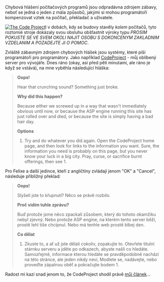 <!-- dcterms:identifier = riderweblog#91 -->
<!-- dcterms:title = Hear that crunching sound? Something just broke. -->
<!-- np9:categoryId = 2 -->
<!-- x4w:category = Lidé a jiná zvěř -->
<!-- np9:authorId = 1 -->
<!-- np9:authorEmail = michal.valasek@altairis.cz -->
<!-- dcterms:creator = Michal Altair Valášek -->
<!-- dcterms:created = 2003-09-30T14:32:50+02:00 -->
<!-- dcterms:dateAccepted = 2003-09-30T14:32:50+02:00 -->

Chybová hlášení počítačových programů jsou odpradávna zdrojem zábavy, neboť se jedná o jeden z mála způsobů, jakými si mohou programátoři kompenzovat vztek na počítač, překladač a uživatele.

[![The Code Project](http://weblog.rider.cz/files/codeproject_225x72.gif)](http://www.codeproject.com/)I v dobách, kdy se budovy stavěly *kolem* počítačů, tyto roztomié stroje dokázaly svou obsluhu obšťastnit výroky typu *PROSIM POKUSTE SE VE SVEM OKOLI NAJIT OSOBU S DOKONCENYM ZAKLADNIM VZDELANIM A POZADEJTE JI O POMOC*.

Zvláště zábavným zdrojem chybových hlášek jsou systémy, které píší programátoři pro programátory. Jako například [CodeProject](http://www.codeproject.com/) - můj oblíbený server pro vývojáře. Dnes ráno (okay, asi před pěti minutami, ale ráno je když se vstává), na mne vyběhla následující hláška:

> **Oops!**
> 
> Hear that crunching sound? Something just broke.
> 
> **Why did this happen?**
> 
> Because either we screwed up in a way that wasn't immediately obvious until now, or because the ASP engine running this site has just rolled over and died, or because the site is simply having a bad hair day.
> 
> **Options**
> 
> 1.  Try and do whatever you did again. Open the CodeProject home page, and then look for links to the information you want. Sure, the information you need is probably on this page, but you never know your luck in a big city. Pray, curse, or sacrifice burnt offerings, then see 1.

Pro Felixe a další jedince, kteří z angličtiny zvládají jenom "OK" a "Cancel", následuje přibližný překlad:

> **Oops!**
> 
> Slyšeli jste to křupnutí? Něco se právě rozbilo.
> 
> **Proč vidím tuhle zprávu?**
> 
> Buď protože jsme něco zpackali zůsobem, který do tohoto okamžiku nebyl zjevný. Nebo protože ASP engine, na kterém tento server běží, prostě lehl tiše chcípnul. Nebo má tenhle web prostě blbej den.
> 
> **Co dělat**
> 
> 1.  Zkuste to, a ať už jste dělali cokoliv, zopakujte to. Otevřete titulní stárnku serveru a jděte po odkazech, abyste našli co hledáte. Samozřejmě, informace kterou hledáte se pravděpodobně nachází na této stránce, ale jeden nikdy neví, Modlete se, nadávejte, nebo proveďte zápalnou oběť a pokračujte bodem 1.

Radost mi kazí snad jenom to, že CodeProject shodil právě [můj článek](http://www.codeproject.com/useritems/WS-Security.asp)...